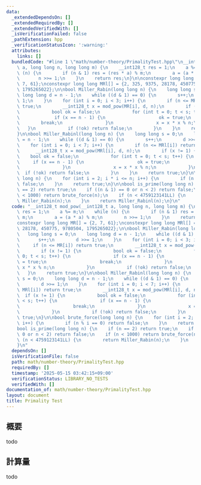 ```yaml
---
data:
  _extendedDependsOn: []
  _extendedRequiredBy: []
  _extendedVerifiedWith: []
  _isVerificationFailed: false
  _pathExtension: hpp
  _verificationStatusIcon: ':warning:'
  attributes:
    links: []
  bundledCode: "#line 1 \"math/number-theory/PrimalityTest.hpp\"\n__int128_t mod_pow(__int128_t\
    \ a, long long n, long long m) {\n    __int128_t res = 1;\n    a %= m;\n    while\
    \ (n) {\n        if (n & 1) res = (res * a) % m;\n        a = (a * a) % m;\n \
    \       n >>= 1;\n    }\n    return res;\n}\n\nconstexpr long long MR[] = {2,\
    \ 7, 61};\nconstexpr long long MRl[] = {2, 325, 9375, 28178, 450775, 9780504,\
    \ 1795265022};\n\nbool Miller_Rabin(long long n) {\n    long long s = 0;\n   \
    \ long long d = n - 1;\n    while ((d & 1) == 0) {\n        s++;\n        d >>=\
    \ 1;\n    }\n    for (int i = 0; i < 3; i++) {\n        if (n <= MR[i]) return\
    \ true;\n        __int128_t x = mod_pow(MR[i], d, n);\n        if (x != 1) {\n\
    \            bool ok = false;\n            for (int t = 0; t < s; t++) {\n   \
    \             if (x == n - 1) {\n                    ok = true;\n            \
    \        break;\n                }\n                x = x * x % n;\n         \
    \   }\n            if (!ok) return false;\n        }\n    }\n    return true;\n\
    }\n\nbool Miller_Rabinl(long long n) {\n    long long s = 0;\n    long long d\
    \ = n - 1;\n    while ((d & 1) == 0) {\n        s++;\n        d >>= 1;\n    }\n\
    \    for (int i = 0; i < 7; i++) {\n        if (n <= MRl[i]) return true;\n  \
    \      __int128_t x = mod_pow(MRl[i], d, n);\n        if (x != 1) {\n        \
    \    bool ok = false;\n            for (int t = 0; t < s; t++) {\n           \
    \     if (x == n - 1) {\n                    ok = true;\n                    break;\n\
    \                }\n                x = x * x % n;\n            }\n          \
    \  if (!ok) return false;\n        }\n    }\n    return true;\n}\n\nbool brute_force(long\
    \ long n) {\n    for (int i = 2; i * i <= n; i++) {\n        if (n % i == 0) return\
    \ false;\n    }\n    return true;\n}\n\nbool is_prime(long long n) {\n    if (n\
    \ == 2) return true;\n    if ((n & 1) == 0 or n < 2) return false;\n    if (n\
    \ < 1000) return brute_force(n);\n    if (n < 4759123141LL) {\n        return\
    \ Miller_Rabin(n);\n    }\n    return Miller_Rabinl(n);\n}\n"
  code: "__int128_t mod_pow(__int128_t a, long long n, long long m) {\n    __int128_t\
    \ res = 1;\n    a %= m;\n    while (n) {\n        if (n & 1) res = (res * a) %\
    \ m;\n        a = (a * a) % m;\n        n >>= 1;\n    }\n    return res;\n}\n\n\
    constexpr long long MR[] = {2, 7, 61};\nconstexpr long long MRl[] = {2, 325, 9375,\
    \ 28178, 450775, 9780504, 1795265022};\n\nbool Miller_Rabin(long long n) {\n \
    \   long long s = 0;\n    long long d = n - 1;\n    while ((d & 1) == 0) {\n \
    \       s++;\n        d >>= 1;\n    }\n    for (int i = 0; i < 3; i++) {\n   \
    \     if (n <= MR[i]) return true;\n        __int128_t x = mod_pow(MR[i], d, n);\n\
    \        if (x != 1) {\n            bool ok = false;\n            for (int t =\
    \ 0; t < s; t++) {\n                if (x == n - 1) {\n                    ok\
    \ = true;\n                    break;\n                }\n                x =\
    \ x * x % n;\n            }\n            if (!ok) return false;\n        }\n \
    \   }\n    return true;\n}\n\nbool Miller_Rabinl(long long n) {\n    long long\
    \ s = 0;\n    long long d = n - 1;\n    while ((d & 1) == 0) {\n        s++;\n\
    \        d >>= 1;\n    }\n    for (int i = 0; i < 7; i++) {\n        if (n <=\
    \ MRl[i]) return true;\n        __int128_t x = mod_pow(MRl[i], d, n);\n      \
    \  if (x != 1) {\n            bool ok = false;\n            for (int t = 0; t\
    \ < s; t++) {\n                if (x == n - 1) {\n                    ok = true;\n\
    \                    break;\n                }\n                x = x * x % n;\n\
    \            }\n            if (!ok) return false;\n        }\n    }\n    return\
    \ true;\n}\n\nbool brute_force(long long n) {\n    for (int i = 2; i * i <= n;\
    \ i++) {\n        if (n % i == 0) return false;\n    }\n    return true;\n}\n\n\
    bool is_prime(long long n) {\n    if (n == 2) return true;\n    if ((n & 1) ==\
    \ 0 or n < 2) return false;\n    if (n < 1000) return brute_force(n);\n    if\
    \ (n < 4759123141LL) {\n        return Miller_Rabin(n);\n    }\n    return Miller_Rabinl(n);\n\
    }\n"
  dependsOn: []
  isVerificationFile: false
  path: math/number-theory/PrimalityTest.hpp
  requiredBy: []
  timestamp: '2025-05-15 03:42:15+09:00'
  verificationStatus: LIBRARY_NO_TESTS
  verifiedWith: []
documentation_of: math/number-theory/PrimalityTest.hpp
layout: document
title: Primality Test
---
```


## 概要

todo

## 計算量
todo